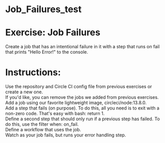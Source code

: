 # Job_Failures_test
# Exercise: Job Failures
Create a job that has an intentional failure in it with a step that runs on fail that prints "Hello Error!" to the console.

# Instructions:
Use the repository and Circle CI config file from previous exercises or create a new one. <br />
If you'd like, you can remove the jobs we added from previous exercises. <br />
Add a job using our favorite lightweight image, circleci/node:13.8.0. <br />
Add a step that fails (on purpose). To do this, all you need is to exit with a non-zero code. That's easy with bash: return 1. <br />
Define a second step that should only run if a previous step has failed. To do this, use the filter when: on_fail. <br />
Define a workflow that uses the job. <br />
Watch as your job fails, but runs your error handling step.
